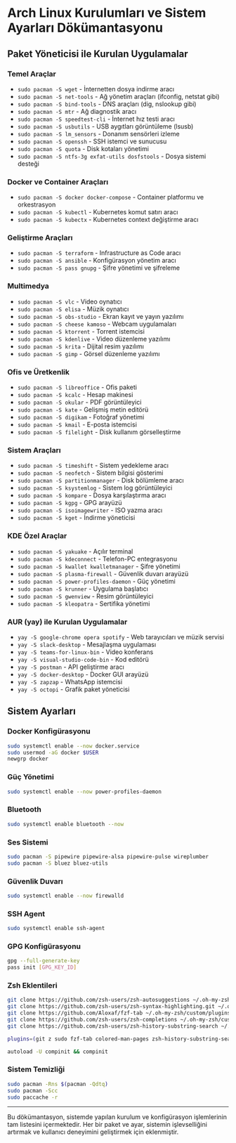 
# Arch Linux Kurulumları ve Sistem Ayarları Dökümantasyonu

## Paket Yöneticisi ile Kurulan Uygulamalar

### Temel Araçlar
- `sudo pacman -S wget` - İnternetten dosya indirme aracı
- `sudo pacman -S net-tools` - Ağ yönetim araçları (ifconfig, netstat gibi)
- `sudo pacman -S bind-tools` - DNS araçları (dig, nslookup gibi)
- `sudo pacman -S mtr` - Ağ diagnostik aracı
- `sudo pacman -S speedtest-cli` - İnternet hız testi aracı
- `sudo pacman -S usbutils` - USB aygıtları görüntüleme (lsusb)
- `sudo pacman -S lm_sensors` - Donanım sensörleri izleme
- `sudo pacman -S openssh` - SSH istemci ve sunucusu
- `sudo pacman -S quota` - Disk kotaları yönetimi
- `sudo pacman -S ntfs-3g exfat-utils dosfstools` - Dosya sistemi desteği

### Docker ve Container Araçları
- `sudo pacman -S docker docker-compose` - Container platformu ve orkestrasyon
- `sudo pacman -S kubectl` - Kubernetes komut satırı aracı
- `sudo pacman -S kubectx` - Kubernetes context değiştirme aracı

### Geliştirme Araçları
- `sudo pacman -S terraform` - Infrastructure as Code aracı
- `sudo pacman -S ansible` - Konfigürasyon yönetim aracı
- `sudo pacman -S pass gnupg` - Şifre yönetimi ve şifreleme

### Multimedya
- `sudo pacman -S vlc` - Video oynatıcı
- `sudo pacman -S elisa` - Müzik oynatıcı
- `sudo pacman -S obs-studio` - Ekran kayıt ve yayın yazılımı
- `sudo pacman -S cheese kamoso` - Webcam uygulamaları
- `sudo pacman -S ktorrent` - Torrent istemcisi
- `sudo pacman -S kdenlive` - Video düzenleme yazılımı
- `sudo pacman -S krita` - Dijital resim yazılımı
- `sudo pacman -S gimp` - Görsel düzenleme yazılımı

### Ofis ve Üretkenlik
- `sudo pacman -S libreoffice` - Ofis paketi
- `sudo pacman -S kcalc` - Hesap makinesi
- `sudo pacman -S okular` - PDF görüntüleyici
- `sudo pacman -S kate` - Gelişmiş metin editörü
- `sudo pacman -S digikam` - Fotoğraf yönetimi
- `sudo pacman -S kmail` - E-posta istemcisi
- `sudo pacman -S filelight` - Disk kullanım görselleştirme

### Sistem Araçları
- `sudo pacman -S timeshift` - Sistem yedekleme aracı
- `sudo pacman -S neofetch` - Sistem bilgisi gösterimi
- `sudo pacman -S partitionmanager` - Disk bölümleme aracı
- `sudo pacman -S ksystemlog` - Sistem log görüntüleyici
- `sudo pacman -S kompare` - Dosya karşılaştırma aracı
- `sudo pacman -S kgpg` - GPG arayüzü
- `sudo pacman -S isoimagewriter` - ISO yazma aracı
- `sudo pacman -S kget` - İndirme yöneticisi

### KDE Özel Araçlar
- `sudo pacman -S yakuake` - Açılır terminal
- `sudo pacman -S kdeconnect` - Telefon-PC entegrasyonu
- `sudo pacman -S kwallet kwalletmanager` - Şifre yönetimi
- `sudo pacman -S plasma-firewall` - Güvenlik duvarı arayüzü
- `sudo pacman -S power-profiles-daemon` - Güç yönetimi
- `sudo pacman -S krunner` - Uygulama başlatıcı
- `sudo pacman -S gwenview` - Resim görüntüleyici
- `sudo pacman -S kleopatra` - Sertifika yönetimi

### AUR (yay) ile Kurulan Uygulamalar
- `yay -S google-chrome opera spotify` - Web tarayıcıları ve müzik servisi
- `yay -S slack-desktop` - Mesajlaşma uygulaması
- `yay -S teams-for-linux-bin` - Video konferans
- `yay -S visual-studio-code-bin` - Kod editörü
- `yay -S postman` - API geliştirme aracı
- `yay -S docker-desktop` - Docker GUI arayüzü
- `yay -S zapzap` - WhatsApp istemcisi
- `yay -S octopi` - Grafik paket yöneticisi

## Sistem Ayarları

### Docker Konfigürasyonu
```bash
sudo systemctl enable --now docker.service
sudo usermod -aG docker $USER
newgrp docker
```

### Güç Yönetimi
```bash
sudo systemctl enable --now power-profiles-daemon
```

### Bluetooth
```bash
sudo systemctl enable bluetooth --now
```

### Ses Sistemi
```bash
sudo pacman -S pipewire pipewire-alsa pipewire-pulse wireplumber
sudo pacman -S bluez bluez-utils
```

### Güvenlik Duvarı
```bash
sudo systemctl enable --now firewalld
```

### SSH Agent
```bash
sudo systemctl enable ssh-agent
```

### GPG Konfigürasyonu
```bash
gpg --full-generate-key
pass init [GPG_KEY_ID]
```

### Zsh Eklentileri
```bash
git clone https://github.com/zsh-users/zsh-autosuggestions ~/.oh-my-zsh/custom/plugins/zsh-autosuggestions
git clone https://github.com/zsh-users/zsh-syntax-highlighting.git ~/.oh-my-zsh/custom/plugins/zsh-syntax-highlighting
git clone https://github.com/Aloxaf/fzf-tab ~/.oh-my-zsh/custom/plugins/fzf-tab
git clone https://github.com/zsh-users/zsh-completions ~/.oh-my-zsh/custom/plugins/zsh-completions
git clone https://github.com/zsh-users/zsh-history-substring-search ~/.oh-my-zsh/custom/plugins/zsh-history-substring-search

plugins=(git z sudo fzf-tab colored-man-pages zsh-history-substring-search zsh-completions zsh-autosuggestions zsh-syntax-highlighting)

autoload -U compinit && compinit
```

### Sistem Temizliği
```bash
sudo pacman -Rns $(pacman -Qdtq)
sudo pacman -Scc
sudo paccache -r
```

---

Bu dökümantasyon, sistemde yapılan kurulum ve konfigürasyon işlemlerinin tam listesini içermektedir. Her bir paket ve ayar, sistemin işlevselliğini artırmak ve kullanıcı deneyimini geliştirmek için eklenmiştir.
